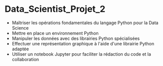 # Data_Scientist_Projet_2
<ul>
<li>Maîtriser les opérations fondamentales du langage Python pour la Data Science
<li>Mettre en place un environnement Python
<li>Manipuler les données avec des librairies Python spécialisées
<li>Effectuer une représentation graphique à l'aide d'une librairie Python adaptée
<li>Utiliser un notebook Jupyter pour faciliter la rédaction du code et la collaboration
</li>
